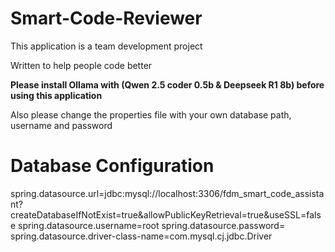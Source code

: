 # Smart-Code-Reviewer


This application is a team development project

Written to help people code better

**Please install Ollama with (Qwen 2.5 coder 0.5b & Deepseek R1 8b) before using this application**

Also please change the properties file with your own database path, username and password 

# Database Configuration
spring.datasource.url=jdbc:mysql://localhost:3306/fdm_smart_code_assistant?createDatabaseIfNotExist=true&allowPublicKeyRetrieval=true&useSSL=false
spring.datasource.username=root
spring.datasource.password=
spring.datasource.driver-class-name=com.mysql.cj.jdbc.Driver
